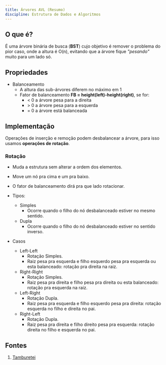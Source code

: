```yaml
---
title: Árvores AVL (Resumo)
discipline: Estrutura de Dados e Algoritmos
---
```




## O que é?

É uma árvore binária de busca (**BST**) cujo objetivo é remover o problema do pior caso, onde a altura é O(n), evitando que a árvore fique *"pesando"* muito para um lado só.

## Propriedades

- Balanceamento
    - A altura das sub-árvores diferem no máximo em 1
    - Fator de balanceamento **FB = height(left)-height(right)**, se for:
        - $<$ 0 a árvore pesa para a direita
        - $>$ 0 a árvore pesa para a esquerda
        - = 0 a árvore está balanceada
  
## Implementação

Operações de inserção e remoção podem desbalancear a árvore, para isso usamos **operações de rotação**.

### Rotação

- Muda a estrutura sem alterar a ordem dos elementos.
- Move um nó pra cima e um pra baixo.
- O fator de balanceamento dirá pra que lado rotacionar.
- Tipos:
    - Simples
        - Ocorre quando o filho do nó desbalanceado estiver no mesmo sentido.
    - Dupla
        - Ocorre quando o filho do nó desbalanceado estiver no sentido inverso.

- Casos
    - Left-Left
        - Rotação Simples.
        - Raiz pesa pra esquerda e filho esquerdo pesa pra esquerda ou esta balanceado: rotação pra direita na raiz.
    - Right-Right
        - Rotação Simples.
        - Raiz pesa pra direita e filho pesa pra direita ou esta balanceado: rotação pra esquerda na raiz.
    - Left-Right
        - Rotação Dupla.
        - Raiz pesa pra esquerda e filho esquerdo pesa pra direita: rotação esquerda no filho e direita no pai.
    - Right-Left
        - Rotação Dupla.
        - Raiz pesa pra direita e filho direito pesa pra esquerda: rotação direita no filho e esquerda no pai.

## Fontes 

1. <a href= "https://github.com/OpenDevUFCG/Tamburetei" target="_blank"> Tamburetei </a>

